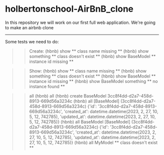 # holbertonschool-AirBnB_clone
In this repository we will work on our first full web application. We're going to make an airbnb clone


---
Some tests we need to do:
>>Create:
(hbnb) show
** class name missing **
(hbnb) show something
** class doesn't exist **
(hbnb) show BaseModel
** instance id missing **

>>Show:
(hbnb) show
** class name missing **
(hbnb) show something
** class doesn't exist **
(hbnb) show BaseModel
** instance id missing **
(hbnb) show BaseModel something
** no instance found **


>>all
(hbnb) all
(hbnb) create BaseModel
3cc8f4dd-d2a7-458d-8913-669d56a3234c
(hbnb) all
[BaseModel] (3cc8f4dd-d2a7-458d-8913-669d56a3234c) {'id': '3cc8f4dd-d2a7-458d-8913-669d56a3234c', 'created_at': datetime.datetime(2023, 2, 27, 10, 5, 12, 742785), 'updated_at': datetime.datetime(2023, 2, 27, 10, 5, 12, 742785)}
(hbnb) all BaseModel
[BaseModel] (3cc8f4dd-d2a7-458d-8913-669d56a3234c) {'id': '3cc8f4dd-d2a7-458d-8913-669d56a3234c', 'created_at': datetime.datetime(2023, 2, 27, 10, 5, 12, 742785), 'updated_at': datetime.datetime(2023, 2, 27, 10, 5, 12, 742785)}
(hbnb) all MyModel
** class doesn't exist **
